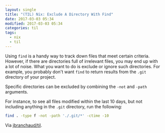 ```yaml
---
layout: single
title: "(TIL) Nix: Exclude A Directory With Find"
date: 2017-03-03 05:34
modified: 2017-03-03 05:34
categories: til
tags:
  - nix
  - til
---
```


Using `find` is a handy way to track down files that meet certain criteria.
However, if there are directories full of irrelevant files, you may end up
with a lot of noise. What you want to do is exclude or ignore such
directories. For example, you probably don't want `find` to return results
from the `.git` directory of your project.

Specific directories can be excluded by combining the `-not` and `-path`
arguments.

For instance, to see all files modified within the last 10 days, but not
including anything in the `.git` directory, run the following:

```bash
find . -type f -not -path './.git/*' -ctime -10
```

Via [jbranchaud/til](https://github.com/jbranchaud/til).

